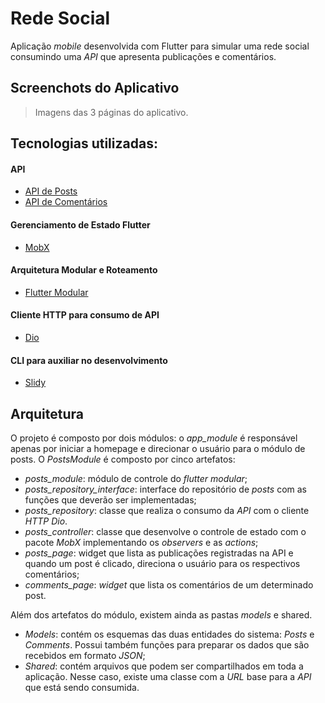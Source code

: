 # Rede Social

Aplicação *mobile* desenvolvida com Flutter para simular uma rede social consumindo uma *API* que apresenta publicações e comentários.

## Screenchots do Aplicativo


> Imagens das 3 páginas do aplicativo.

## Tecnologias utilizadas:

#### API
- [API de Posts](https://jsonplaceholder.typicode.com/posts)
- [API de Comentários](https://jsonplaceholder.typicode.com/comments)

#### Gerenciamento de Estado Flutter
- [MobX](https://pub.dev/packages/mobx)

#### Arquitetura Modular e Roteamento
- [Flutter Modular](https://pub.dev/packages/flutter_modular)

#### Cliente HTTP para consumo de API
- [Dio](https://pub.dev/packages/dio)

#### CLI para auxiliar no desenvolvimento
- [Slidy](https://pub.dev/packages/slidy)

## Arquitetura
O projeto é composto por dois módulos: o *app_module* é responsável apenas por iniciar a homepage e direcionar o usuário para o módulo de posts. O *PostsModule* é composto por cinco artefatos: 
- *posts_module*: módulo de controle do *flutter modular*;
- *posts_repository_interface*: interface do repositório de *posts* com as funções que deverão ser implementadas;
- *posts_repository*: classe que realiza o consumo da *API* com o cliente *HTTP Dio*.
- *posts_controller*:  classe que desenvolve o controle de estado com o pacote *MobX* implementando os *observers* e as *actions*;
- *posts_page*: widget que lista as publicações registradas na API e quando um post é clicado, direciona o usuário para os respectivos comentários;
- *comments_page*: *widget* que lista os comentários de um determinado post.

Além dos artefatos do módulo, existem ainda as pastas *models* e shared.
- *Models*: contém os esquemas das duas entidades do sistema: *Posts* e *Comments*. Possui também funções para preparar os dados que são recebidos em formato *JSON*;
- *Shared*: contém arquivos que podem ser compartilhados em toda a aplicação. Nesse caso, existe uma classe com a *URL* base para a *API* que está sendo consumida.